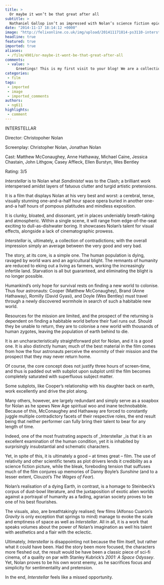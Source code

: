 ```yaml
---
title: >
  Or maybe it won’t be that great after all
subtitle: >
  Nathaniel Gallop isn’t as impressed with Nolan’s science fiction epic
date: "2014-11-17 18:14:12 +0000"
image: "http://felixonline.co.uk/img/upload/201411171814-ps3110-interstellar-hathaway.jpg"
headline: true
featured: true
imported: true
aliases:
 - /film/4901/or-maybe-it-wont-be-that-great-after-all
comments:
 - value: >
     Greetings! This is my first visit to your blog! We are a collection of volunteers and starting a new initiative in a community in the same niche. Your blog provided us useful infmaortion to work on. You have done a marvellous job!
categories:
 - film
tags:
 - imported
 - image
 - imported_comments
authors:
 - ng611
highlights:
 - comment
---
```


INTERSTELLAR

Director: Christopoher Nolan

Screenplay: Christopher Nolan, Jonathan Nolan

Cast: Matthew McConaughey, Anne Hathaway, Michael Caine, Jessica Chastain, John Lithgow, Casey Affleck, Ellen Burstyn, Wes Bentley

Rating: 3/5

_Interstellar_ is to Nolan what _Sandinista!_ was to the Clash; a brilliant work interspersed amidst layers of fatuous clutter and turgid artistic pretensions.

It is a film that displays Nolan at his very best and worst: a cerebral, tense, visually stunning one-and-a-half hour space opera buried in another one-and-a half hours of pompous platitudes and mindless exposition.

It is clunky, bloated, and dissonant, yet in places undeniably breath-taking and atmospheric. Within a single scene, it will range from edge-of-the-seat exciting to dull-as-dishwater boring. It showcases Nolan’s talent for visual effects, alongside a lack of cinematographic prowess.

_Interstellar_ is, ultimately, a collection of contradictions; with the overall impression simply an average between the very good and very bad.

The story, at its core, is a simple one. The human population is dying, ravaged by world wars and an agricultural blight. The remnants of humanity are reduced to eking out a living as farmers, working the increasingly infertile land. Starvation is all but guaranteed, and eliminating the blight is no longer possible.

Humankind’s only hope for survival rests on finding a new world to colonise. Thus four astronauts: Cooper (Matthew McConaughey), Brand (Anne Hathaway), Romilly (David Gyasi), and Doyle (Wes Bentley) must travel through a newly discovered wormhole in search of such a habitable new world.

Resources for the mission are limited, and the prospect of the returning is dependent on finding a habitable world before their fuel runs out. Should they be unable to return, they are to colonise a new world with thousands of human zygotes, leaving the population of earth behind to die.

It is an uncharacteristically straightforward plot for Nolan, and it is a good one. It is also distinctly human; much of the best material in the film comes from how the four astronauts perceive the enormity of their mission and the prospect that they may never return home.

Of course, the core concept does not justify three hours of screen-time, and thus is padded out with subplot upon subplot until the film becomes completely saturated with superfluous subject matter.

Some subplots, like Cooper’s relationship with his daughter back on earth, work excellently and drive the plot along.

Many others, however, are largely redundant and simply serve as a soapbox for Nolan as he spews New Age spiritual woo and inane technobabble. Because of this, McConaughey and Hathaway are forced to constantly juggle multiple contradictory facets of their respective roles, the end result being that neither performer can fully bring their talent to bear for any length of time.

Indeed, one of the most frustrating aspects of _Interstellar _is that it is an excellent examination of the human condition, yet it is inhabited by surprisingly insubstantial and schematic characters.

Yet, in spite of this, it is ultimately a good – at times great – film. The use of relativity and other scientific tenets as plot drivers lends it credibility as a science fiction picture, while the bleak, foreboding tension that suffuses much of the film conjures up memories of Danny Boyle’s _Sunshine_ (and to a lesser extent, Clouzot’s _The Wages of Fear_).

Nolan’s realisation of a dying Earth, in contrast, is a homage to Steinbeck’s corpus of dust-bowl literature, and the juxtaposition of exotic alien worlds against a portrayal of humanity as a fading, agrarian society proves to be one of his best flourishes.

The visuals, also, are breathtakingly realised; few films (Alfonso Cuarón’s _Gravity_ is only exception that springs to mind) manage to evoke the scale and emptiness of space as well as _Interstellar_. All in all, it is a work that speaks volumes about the power of Nolan’s imagination as well his talent with aesthetics and a flair with the eclectic.

Ultimately, _Interstellar_ is disappointing not because the film itself, but rather what it could have been. Had the story been more focused, the characters more fleshed out, the result would be have been a classic piece of sci-fi cinema, of a quality on par with Stanley Kubrick’s _2001: A Space Odyssey_. Yet, Nolan proves to be his own worst enemy, as he sacrifices focus and simplicity for sentimentality and pretension.

In the end, _Interstellar_ feels like a missed opportunity.
